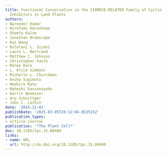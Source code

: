 ```yaml
---
title: Functional Conservation in the SIAMESE-RELATED Family of Cyclin-Dependent Kinase
  Inhibitors in Land Plants
authors:
- Narender Kumar
- Hirofumi Harashima
- Shweta Kalve
- Jonathan Bramsiepe
- Kai Wang
- Bulelani L. Sizani
- Laura L. Bertrand
- Matthew C. Johnson
- Christopher Faulk
- Renee Dale
- L. Alice Simmons
- Michelle L. Churchman
- Keiko Sugimoto
- Naohiro Kato
- Maheshi Dassanayake
- Gerrit Beemster
- Arp Schnittger
- John C. Larkin
date: '2015-11-01'
publishDate: '2025-03-05T20:12:04.853515Z'
publication_types:
- article-journal
publication: '*The Plant Cell*'
doi: 10.1105/tpc.15.00489
links:
- name: URL
  url: http://dx.doi.org/10.1105/tpc.15.00489
---
```

